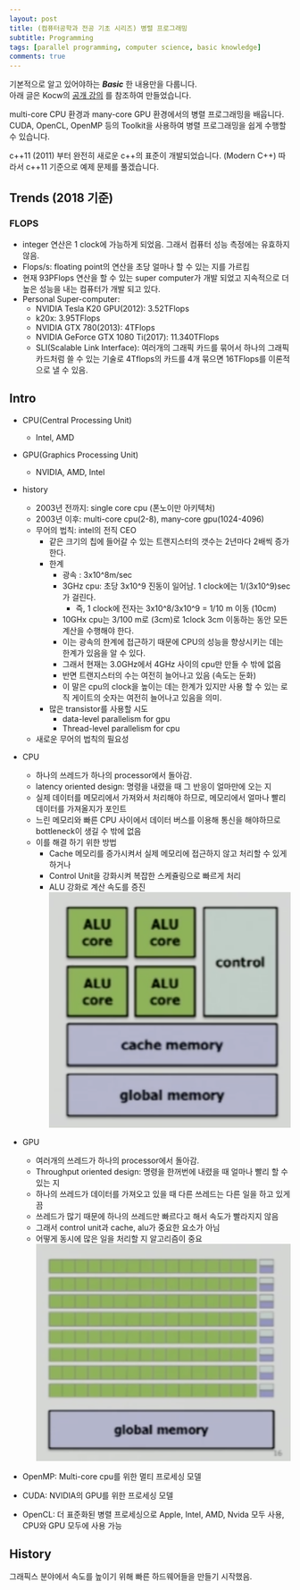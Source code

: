 ```yaml
---
layout: post  
title: (컴퓨터공학과 전공 기초 시리즈) 병렬 프로그래밍        
subtitle: Programming     
tags: [parallel programming, computer science, basic knowledge]    
comments: true  
---  
```

기본적으로 알고 있어야하는 __*Basic*__ 한 내용만을 다룹니다.  
아래 글은 Kocw의 [공개 강의](http://kocw.or.kr/home/search/kemView.do?kemId=1322170) 를 참조하여 만들었습니다.

multi-core CPU 환경과 many-core GPU 환경에서의 병렬 프로그래밍을 배웁니다.  
CUDA, OpenCL, OpenMP 등의 Toolkit을 사용하여 병렬 프로그래밍을 쉽게 수행할 수 있습니다.

c++11 (2011) 부터 완전히 새로운 c++의 표준이 개발되었습니다. (Modern C++)
따라서 c++11 기준으로 예제 문제를 풀겠습니다.  

## Trends (2018 기준)
### FLOPS
* integer 연산은 1 clock에 가능하게 되었음. 그래서 컴퓨터 성능 측정에는 유효하지 않음. 
* Flops/s: floating point의 연산을 초당 얼마나 할 수 있는 지를 가르킴
* 현재 93PFlops 연산을 할 수 있는 super computer가 개발 되었고 지속적으로 더 높은 성능을 내는 컴퓨터가 개발 되고 있다. 
* Personal Super-computer: 
    * NVIDIA Tesla K20 GPU(2012): 3.52TFlops
    * k20x: 3.95TFlops
    * NVIDIA GTX 780(2013): 4TFlops
    * NVIDIA GeForce GTX 1080 Ti(2017): 11.340TFlops
    * SLI(Scalable Link Interface): 여러개의 그래픽 카드를 묶어서 하나의 그래픽 카드처럼 쓸 수 있는 기술로 4Tflops의 카드를 4개 묶으면 16TFlops를 이론적으로 낼 수 있음. 

## Intro
* CPU(Central Processing Unit) 
    * Intel, AMD
* GPU(Graphics Processing Unit) 
    * NVIDIA, AMD, Intel
* history  
    - 2003년 전까지: single core cpu (폰노이만 아키텍처)
    - 2003년 이후: multi-core cpu(2-8), many-core gpu(1024-4096)
    - 무어의 법칙: intel의 전직 CEO
        * 같은 크기의 칩에 들어갈 수 있는 트랜지스터의 갯수는 2년마다 2배씩 증가한다. 
        * 한계
            * 광속 : 3x10^8m/sec
            * 3GHz cpu: 초당 3x10^9 진동이 일어남. 1 clock에는 1/(3x10^9)sec 가 걸린다.
                * 즉, 1 clock에 전자는 3x10^8/3x10^9 = 1/10 m 이동 (10cm) 
            * 10GHx cpu는 3/100 m로 (3cm)로 1clock 3cm 이동하는 동안 모든 계산을 수행해야 한다. 
            * 이는 광속의 한계에 접근하기 때문에 CPU의 성능을 향상시키는 데는 한계가 있음을 알 수 있다. 
            * 그래서 현재는 3.0GHz에서 4GHz 사이의 cpu만 만들 수 밖에 없음 
            * 반면 트랜지스터의 수는 여전히 늘어나고 있음 (속도는 둔화)
            * 이 말은 cpu의 clock을 높이는 데는 한계가 있지만 사용 할 수 있는 로직 게이트의 숫자는 여전히 늘어나고 있음을 의미.
        * 많은 transistor를 사용할 시도
            * data-level parallelism for gpu
            * Thread-level parallelism for cpu 
    - 새로운 무어의 법칙의 필요성
    
* CPU
    * 하나의 쓰레드가 하나의 processor에서 돌아감.
    * latency oriented design: 명령을 내렸을 때 그 반응이 얼마만에 오는 지 
    * 실제 데이터를 메모리에서 가져와서 처리해야 하므로, 메모리에서 얼마나 빨리 데이터를 가져올지가 포인트 
    * 느린 메모리와 빠른 CPU 사이에서 데이터 버스를 이용해 통신을 해야하므로 bottleneck이 생길 수 밖에 없음
    * 이를 해결 하기 위한 방법
        * Cache 메모리를 증가시켜서 실제 메모리에 접근하지 않고 처리할 수 있게 하거나
        * Control Unit을 강화시켜 복잡한 스케쥴링으로 빠르게 처리  
        * ALU 강화로 계산 속도를 증진  
    ![](./../assets/resource/programming/parallel_programming/1.png)  
* GPU
    * 여러개의 쓰레드가 하나의 processor에서 돌아감.
    * Throughput oriented design: 명령을 한꺼번에 내렸을 때 얼마나 빨리 할 수 있는 지 
    * 하나의 쓰레드가 데이터를 가져오고 있을 때 다른 쓰레드는 다른 일을 하고 있게 끔
    * 쓰레드가 많기 때문에 하나의 쓰레드만 빠르다고 해서 속도가 빨라지지 않음 
    * 그래서 control unit과 cache, alu가 중요한 요소가 아님
    * 어떻게 동시에 많은 일을 처리할 지 알고리즘이 중요  
    ![](./../assets/resource/programming/parallel_programming/2.png)  
    
* OpenMP: Multi-core cpu를 위한 멀티 프로세싱 모델  
* CUDA: NVIDIA의 GPU를 위한 프로세싱 모델  
* OpenCL: 더 표준화된 병렬 프로세싱으로 Apple, Intel, AMD, Nvida 모두 사용, CPU와 GPU 모두에 사용 가능 

## History
그래픽스 분야에서 속도를 높이기 위해 빠른 하드웨어들을 만들기 시작했음.

         